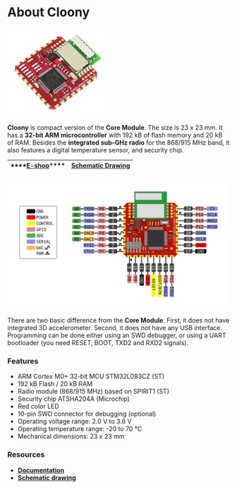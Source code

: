 # About Cloony

![](../.gitbook/assets/_basics_module-overview_cloony.png)

**Cloony** is compact version of the **Core Module**. The size is 23 x 23 mm. It has a **32-bit ARM microcontroller** with 192 kB of flash memory and 20 kB of RAM. Besides the **integrated sub-GHz radio** for the 868/915 MHz band, it also features a digital temperature sensor, and security chip.

| \*\*\*\*[**E-shop**](https://shop.bigclown.com/cloony)\*\*\*\* | [**Schematic Drawing**](https://github.com/bigclownlabs/bc-hardware/tree/master/out/bc-cloony) |
| :---: | :---: |


![](../.gitbook/assets/_hardware_header-pinout_cloony-pinout.png)

There are two basic difference from the **Core Module**. First, it does not have integrated 3D accelerometer. Second, it does not have any USB interface. Programming can be done either using an SWD debugger, or using a UART bootloader \(you need RESET, BOOT, TXD2 and RXD2 signals\).

### Features <a id="features"></a>

* ARM Cortex M0+ 32-bit MCU STM32L083CZ \(ST\)
* 192 kB Flash / 20 kB RAM
* Radio module \(868/915 MHz\) based on SPIRIT1 \(ST\)
* Security chip ATSHA204A \(Microchip\)
* Red color LED
* 10-pin SWD connector for debugging \(optional\)
* Operating voltage range: 2.0 V to 3.6 V
* Operating temperature range: -20 to 70 °C
* Mechanical dimensions: 23 x 23 mm

### Resources <a id="resources"></a>

* [**Documentation**](https://www.bigclown.com/doc/hardware/about-cloony/)
* [**Schematic drawing**](https://github.com/bigclownlabs/bc-hardware/tree/master/out/bc-cloony)

